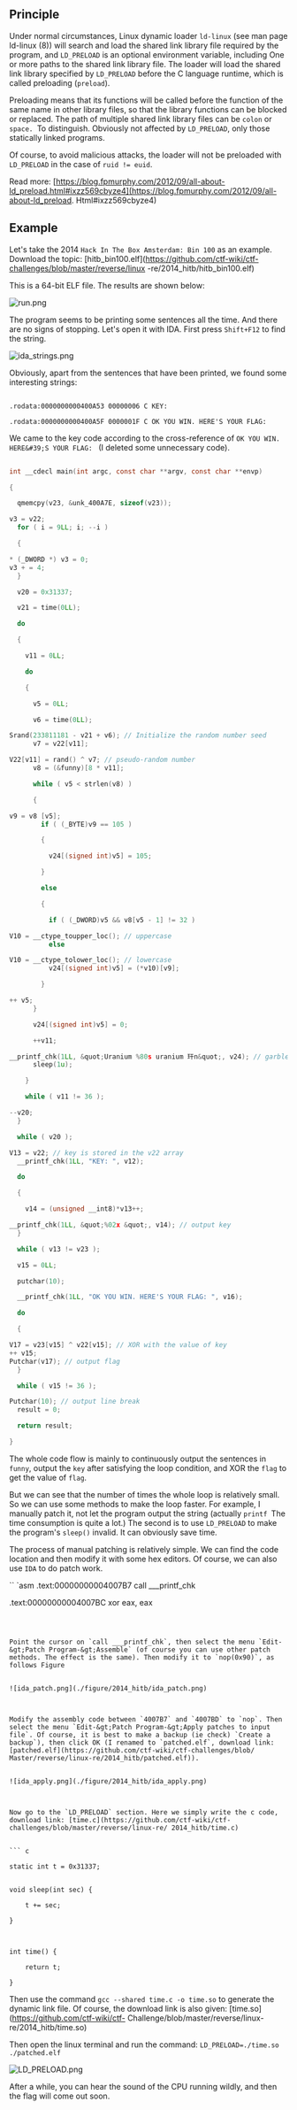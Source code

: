 ## Principle


Under normal circumstances, Linux dynamic loader `ld-linux` (see man page ld-linux (8)) will search and load the shared link library file required by the program, and `LD_PRELOAD` is an optional environment variable, including One or more paths to the shared link library file. The loader will load the shared link library specified by `LD_PRELOAD` before the C language runtime, which is called preloading (`preload`).


Preloading means that its functions will be called before the function of the same name in other library files, so that the library functions can be blocked or replaced. The path of multiple shared link library files can be `colon` or `space. `To distinguish. Obviously not affected by `LD_PRELOAD`, only those statically linked programs.


Of course, to avoid malicious attacks, the loader will not be preloaded with `LD_PRELOAD` in the case of `ruid != euid`.


Read more: [https://blog.fpmurphy.com/2012/09/all-about-ld_preload.html#ixzz569cbyze4](https://blog.fpmurphy.com/2012/09/all-about-ld_preload. Html#ixzz569cbyze4)


## Example


Let&#39;s take the 2014 `Hack In The Box Amsterdam: Bin 100` as an example. Download the topic: [hitb_bin100.elf](https://github.com/ctf-wiki/ctf-challenges/blob/master/reverse/linux -re/2014_hitb/hitb_bin100.elf)


This is a 64-bit ELF file. The results are shown below:


![run.png](./figure/2014_hitb/run.png)



The program seems to be printing some sentences all the time. And there are no signs of stopping. Let&#39;s open it with IDA. First press `Shift+F12` to find the string.


![ida_strings.png](./figure/2014_hitb/ida_strings.png)



Obviously, apart from the sentences that have been printed, we found some interesting strings:


```

.rodata:0000000000400A53 00000006 C KEY:

.rodata:0000000000400A5F 0000001F C OK YOU WIN. HERE'S YOUR FLAG:

```



We came to the key code according to the cross-reference of `OK YOU WIN. HERE&#39;S YOUR FLAG: ` (I deleted some unnecessary code).


```  c

int __cdecl main(int argc, const char **argv, const char **envp)

{

  qmemcpy(v23, &unk_400A7E, sizeof(v23));

v3 = v22;
  for ( i = 9LL; i; --i )

  {

* (_DWORD *) v3 = 0;
v3 + = 4;
  }

  v20 = 0x31337;

  v21 = time(0LL);

  do

  {

    v11 = 0LL;

    do

    {

      v5 = 0LL;

      v6 = time(0LL);

Srand(233811181 - v21 + v6); // Initialize the random number seed
      v7 = v22[v11];

V22[v11] = rand() ^ v7; // pseudo-random number
      v8 = (&funny)[8 * v11];

      while ( v5 < strlen(v8) )

      {

v9 = v8 [v5];
        if ( (_BYTE)v9 == 105 )

        {

          v24[(signed int)v5] = 105;

        }

        else

        {

          if ( (_DWORD)v5 && v8[v5 - 1] != 32 )

V10 = __ctype_toupper_loc(); // uppercase
          else

V10 = __ctype_tolower_loc(); // lowercase
          v24[(signed int)v5] = (*v10)[v9];

        }

++ v5;
      }

      v24[(signed int)v5] = 0;

      ++v11;

__printf_chk(1LL, &quot;Uranium %80s uranium 玕n&quot;, v24); // garbled is actually a note
      sleep(1u);

    }

    while ( v11 != 36 );

--v20;
  }

  while ( v20 );

V13 = v22; // key is stored in the v22 array
  __printf_chk(1LL, "KEY: ", v12);

  do

  {

    v14 = (unsigned __int8)*v13++;

__printf_chk(1LL, &quot;%02x &quot;, v14); // output key
  }

  while ( v13 != v23 );

  v15 = 0LL;

  putchar(10);

  __printf_chk(1LL, "OK YOU WIN. HERE'S YOUR FLAG: ", v16);

  do

  {

V17 = v23[v15] ^ v22[v15]; // XOR with the value of key
++ v15;
Putchar(v17); // output flag
  }

  while ( v15 != 36 );

Putchar(10); // output line break
  result = 0;

  return result;

}

```



The whole code flow is mainly to continuously output the sentences in `funny`, output the `key` after satisfying the loop condition, and XOR the `flag` to get the value of `flag`.


But we can see that the number of times the whole loop is relatively small. So we can use some methods to make the loop faster. For example, I manually patch it, not let the program output the string (actually `printf `The time consumption is quite a lot.) The second is to use `LD_PRELOAD` to make the program&#39;s `sleep()` invalid. It can obviously save time.


The process of manual patching is relatively simple. We can find the code location and then modify it with some hex editors. Of course, we can also use `IDA` to do patch work.


`` `asm
.text:00000000004007B7                 call    ___printf_chk

.text:00000000004007BC                 xor     eax, eax

```



Point the cursor on `call ___printf_chk`, then select the menu `Edit-&gt;Patch Program-&gt;Assemble` (of course you can use other patch methods. The effect is the same). Then modify it to `nop(0x90)`, as follows Figure


![ida_patch.png](./figure/2014_hitb/ida_patch.png)



Modify the assembly code between `4007B7` and `4007BD` to `nop`. Then select the menu `Edit-&gt;Patch Program-&gt;Apply patches to input file`. Of course, it is best to make a backup (ie check) `Create a backup`), then click OK (I renamed to `patched.elf`, download link: [patched.elf](https://github.com/ctf-wiki/ctf-challenges/blob/ Master/reverse/linux-re/2014_hitb/patched.elf)).


![ida_apply.png](./figure/2014_hitb/ida_apply.png)



Now go to the `LD_PRELOAD` section. Here we simply write the c code, download link: [time.c](https://github.com/ctf-wiki/ctf-challenges/blob/master/reverse/linux-re/ 2014_hitb/time.c)


``` c

static int t = 0x31337;


void sleep(int sec) {

	t += sec;

}



int time() {

	return t;

}

```



Then use the command `gcc --shared time.c -o time.so` to generate the dynamic link file. Of course, the download link is also given: [time.so](https://github.com/ctf-wiki/ctf- Challenge/blob/master/reverse/linux-re/2014_hitb/time.so)


Then open the linux terminal and run the command: `LD_PRELOAD=./time.so ./patched.elf`


![LD_PRELOAD.png](./figure/2014_hitb/ld_preload.png)



After a while, you can hear the sound of the CPU running wildly, and then the flag will come out soon.